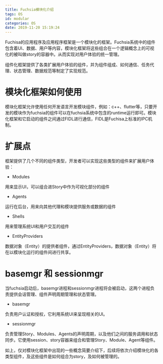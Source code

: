 ```yaml
---
title: Fuchsia模块化介绍
tags: OS
id: modular
categories: OS
date: 2019-11-20 15:19:24
---
```


Fuchisa的应用程序及应用程序框架是一个模块化的框架。Fuchsia系统中的组件包含着UI、数据、用户等内容，模块化框架将这些组合在一个逻辑概念上的可视化的被叫做story的容器中。从而实现对用户体验的统一管理。
<!--more-->
组件化框架提供了各类扩展用户体验的组件，并为组件组成、如何通信、任务代理、状态管理、数据规范等制定了实现规范。
# 模块化框架如何使用
模块化框架允许使用任何开发语言开发模块组件，例如：c++、flutter等，只要开发的模块作为fuchsia的组件可以在fuchsia系统中包含的runtime运行即可。模块化框架和它启动的组件之间通过FIDL进行通信，FIDL是Fuchisa上标准的IPC机制。
# 扩展点
框架提供了几个不同的组件类型，开发者可以实现这些类型的组件来扩展用户体验：

- Modules

用来显示UI，可以组合进Story中作为可视化部分的组件

- Agents

运行在后台，用来向其他代理和模块提供服务或数据的组件

- Shells

用来管理系统UI和用户交互的组件

- EntityProviders

数据对象（Entity）的提供者组件，通过EntityProviders，数据对象（Entity）将在以模块化运行的组件间进行共享。

# basemgr 和 sessionmgr
当fuchsia启动后，basemgr进程和sessionmgr进程将会被启动，这两个进程负责提供会话管理、组件声明周期管理和状态管理。

- basemgr

负责用户认证和授权，它利用系统UI来呈现相关的UI。

- sessionmgr

负责管理Story、Modules、Agents的声明周期，以及他们之间的服务调用和状态同步。它使用session、story容器来组合和管理Story、Module、Agent等组件。

如上，仅对模块化框架中出现的一些概念简要介绍下，后续将依次介绍模块化的各类型组件，及这些组件是如何组合为story，及如何被管理的。
